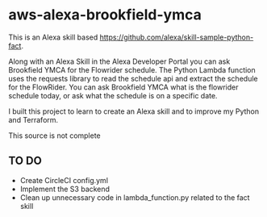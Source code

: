 # aws-alexa-brookfield-ymca
This is an Alexa skill based https://github.com/alexa/skill-sample-python-fact. 

Along with an Alexa Skill in the Alexa Developer Portal you can ask Brookfield YMCA for the Flowrider schedule. The Python Lambda function uses the requests library to read the schedule api and extract the schedule for the FlowRider. You can ask Brookfield YMCA what is the flowrider schedule today, or ask what the schedule is on a specific date.

I built this project to learn to create an Alexa skill and to improve my Python and Terraform.

This source is not complete

## TO DO
- Create CircleCI config.yml
- Implement the S3 backend
- Clean up unnecessary code in lambda_function.py related to the fact skill